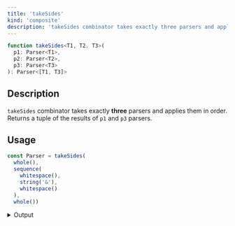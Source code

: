 ```yaml
---
title: 'takeSides'
kind: 'composite'
description: 'takeSides combinator takes exactly three parsers and applies them in order. Returns a tuple of the results of the first and the last parsers.'
---
```


```typescript {{ withLineNumbers: false }}
function takeSides<T1, T2, T3>(
  p1: Parser<T1>,
  p2: Parser<T2>,
  p3: Parser<T3>
): Parser<[T1, T3]>
```

## Description

`takeSides` combinator takes exactly **three** parsers and applies them in order. Returns a tuple of the results of `p1` and `p3` parsers.

## Usage

```typescript
const Parser = takeSides(
  whole(),
  sequence(
    whitespace(),
    string('&'),
    whitespace()
  ),
  whole())
```

<details>
  <summary>Output</summary>

  ### Success

  ```typescript
  run(Parser).with('100 & 200')

  {
    isOk: true,
    pos: 9,
    value: [ 100, 200 ]
  }
  ```

  ### Failure

  ```typescript
  run(Parser).with('100 ^ 200')

  {
    isOk: false,
    pos: 4,
    expected: '&'
  }
  ```
</details>
